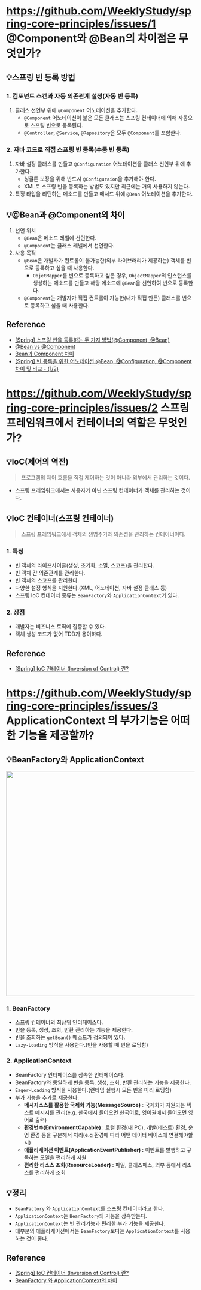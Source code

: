 # https://github.com/WeeklyStudy/spring-core-principles/issues/1 @Component와 @Bean의 차이점은 무엇인가?

## 💡스프링 빈 등록 방법

### **1. 컴포넌트 스캔과 자동 의존관계 설정(자동 빈 등록)**

1. 클래스 선언부 위에 `@Component` 어노테이션을 추가한다.
    - `@Component` 어노테이션이 붙은 모든 클래스는 스프링 컨테이너에 의해 자동으로 스프링 빈으로 등록된다.
    - `@Controller`, `@Service`, `@Repository`은 모두 `@Component`를 포함한다.

### **2. 자바 코드로 직접 스프링 빈 등록(수동 빈 등록)**

1. 자바 설정 클래스를 만들고 `@Configuration` 어노테이션을 클래스 선언부 위에 추가한다.
    - 싱글톤 보장을 위해 반드시 `@Configuraion`을 추가해야 한다.
    - XML로 스프링 빈을 등록하는 방법도 있지만 최근에는 거의 사용하지 않는다.
2. 특정 타입을 리턴하는 메소드를 만들고 메서드 위에 `@Bean` 어노테이션을 추가한다.

## 💡@Bean과 @Component의 차이

1. 선언 위치
    - `@Bean`은 메소드 레벨에 선언한다.
    - `@Component`는 클래스 레벨에서 선언한다.
2. 사용 목적
    - `@Bean`은 개발자가 컨트롤이 불가능한(외부 라이브러리가 제공하는) 객체를 빈으로 등록하고 싶을 때 사용한다.
        - `ObjetMapper`를 빈으로 등록하고 싶은 경우, `ObjectMapper`의 인스턴스를 생성하는 메소드를 만들고 해당 메소드에 `@Bean`을 선언하여 빈으로 등록한다.
    - `@Component`는 개발자가 직접 컨트롤이 가능한(내가 직접 만든) 클래스를 빈으로 등록하고 싶을 때 사용한다.

## Reference

- [[Spring] 스프링 빈을 등록하는 두 가지 방법(@Component, @Bean)](https://dev-coco.tistory.com/69)
- [@Bean vs @Component](https://jojoldu.tistory.com/27)
- [Bean과 Component 차이](https://medium.com/sjk5766/bean%EA%B3%BC-component-%EC%B0%A8%EC%9D%B4-96a8d0533bfd)
- [[Spring] 빈 등록을 위한 어노테이션 @Bean, @Configuration, @Component 차이 및 비교 - (1/2)](https://mangkyu.tistory.com/75)

# https://github.com/WeeklyStudy/spring-core-principles/issues/2 스프링 프레임워크에서 컨테이너의 역할은 무엇인가?
 
## 💡IoC(제어의 역전)

> 프로그램의 제어 흐름을 직접 제어하는 것이 아니라 외부에서 관리하는 것이다.
> 
- 스프링 프레임워크에서는 사용자가 아닌 스프링 컨테이너가 객체를 관리하는 것이다.

## 💡IoC 컨테이너(스프링 컨테이너)

> 스프링 프레임워크에서 객체의 생명주기와 의존성을 관리하는 컨테이너이다.
> 

### 1. 특징

- 빈 객체의 라이프사이클(생성, 초기화, 소멸, 스코프)을 관리한다.
- 빈 객체 간 의존관계를 관리한다.
- 빈 객체의 스코프를 관리한다.
- 다양한 설정 형식을 지원한다.(XML, 어노테이션, 자바 설정 클래스 등)
- 스프링 IoC 컨테이너 종류는 `BeanFactory`와 `ApplicationContext`가 있다.

### 2. 장점

- 개발자는 비즈니스 로직에 집중할 수 있다.
- 객체 생성 코드가 없어 TDD가 용이하다.

## Reference

- [[Spring] IoC 컨테이너 (Inversion of Control) 란?](https://dev-coco.tistory.com/80)


# https://github.com/WeeklyStudy/spring-core-principles/issues/3 ApplicationContext 의 부가기능은 어떠한 기능을 제공할까?

## 💡BeanFactory와 ApplicationContext

<img src = "https://github.com/WeeklyStudy/spring-core-principles/assets/48237976/495c2485-55ad-4f06-9b7f-60434de2e6e4" width=600>


### 1. BeanFactory

- 스프링 컨테이너의 최상위 인터페이스다.
- 빈을 등록, 생성, 조회, 반환 관리하는 기능을 제공한다.
- 빈을 조회하는 `getBean()` 메소드가 정의되어 있다.
- `Lazy-Loading` 방식을 사용한다.(빈을 사용할 때 빈을 로딩함)

### 2. ApplicationContext

- BeanFactory 인터페이스를 상속한 인터페이스다.
- BeanFactory와 동일하게 빈을 등록, 생성, 조회, 반환 관리하는 기능을 제공한다.
- `Eager-Loading` 방식을 사용한다.(런타임 실행시 모든 빈을 미리 로딩함)
- 부가 기능을 추가로 제공한다.
    - **메시지소스를 활용한 국제화 기능(MessageSource)** : 국제화가 지원되는 텍스트 메시지를 관리(e.g. 한국에서 들어오면 한국어로, 영어권에서 들어오면 영어로 출력)
    - **환경변수(EnvironmentCapable)** : 로컬 환경(내 PC), 개발(테스트) 환경, 운영 환경 등을 구분해서 처리(e.g 환경에 따라 어떤 데이터 베이스에 연결해야할지)
    - **애플리케이션 이벤트(ApplicationEventPublisher) :** 이벤트를 발행하고 구독하는 모델을 편리하게 지원
    - **편리한 리소스 조회(ResourceLoader) :** 파일, 클래스패스, 외부 등에서 리소스를 편리하게 조회

## 💡정리

- `BeanFactory` 와 `ApplicationContext`를 스프링 컨테이너라고 한다.
- `ApplicationContext`는 `BeanFactory`의 기능을 상속받는다.
- `ApplicationContext`는 빈 관리기능과 편리한 부가 기능을 제공한다.
- 대부분의 애플리케이션에서는 `BeanFactory`보다는 `ApplicationContext`를 사용하는 것이 좋다.

## Reference

- [[Spring] IoC 컨테이너 (Inversion of Control) 란?](https://dev-coco.tistory.com/80)
- [BeanFactory 와 ApplicationContext의 차이](https://velog.io/@saint6839/BeanFactory-%EC%99%80-ApplicationContext%EC%9D%98-%EC%B0%A8%EC%9D%B4#applicationcontext-%EC%82%AC%EC%9A%A9%EC%9D%84-%EA%B6%8C%EC%9E%A5%ED%95%98%EB%8A%94-%EC%9D%B4%EC%9C%A0)
